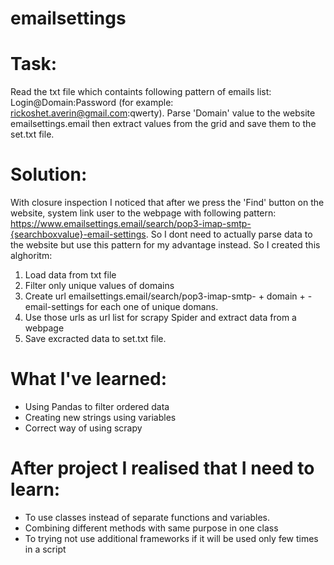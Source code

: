 # emailsettings

# Task:
Read the txt file which containts following pattern of emails list: Login@Domain:Password (for example: rickoshet.averin@gmail.com:qwerty).
Parse 'Domain' value to the website emailsettings.email then extract values from the grid and save them to the set.txt file.

# Solution:
With closure inspection I noticed that after we press the 'Find' button on the website, system link user to the webpage with following pattern:
https://www.emailsettings.email/search/pop3-imap-smtp-{searchboxvalue}-email-settings. So I dont need to actually parse data to the website but use this pattern for my advantage instead. So I created this alghoritm:
  1. Load data from txt file
  2. Filter only unique values of domains
  3. Create url emailsettings.email/search/pop3-imap-smtp- + domain + -email-settings for each one of unique domans.
  4. Use those urls as url list for scrapy Spider and extract data from a webpage
  5. Save excracted data to set.txt file.

# What I've learned:
  * Using Pandas to filter ordered data
  * Creating new strings using variables
  * Correct way of using scrapy 
# After project I realised that I need to learn:
  * To use classes instead of separate functions and variables.
  * Combining different methods with same purpose in one class
  * To trying not use additional frameworks if it will be used only few times in a script
